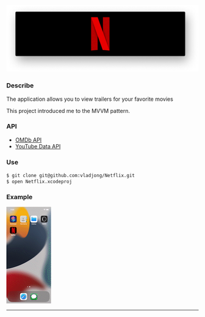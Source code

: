 ![](Netflix.png)

### Describe

The application allows you to view trailers for your favorite movies

This project introduced me to the MVVM pattern.

### API
- [OMDb API](https://www.omdbapi.com)
- [YouTube Data API](https://developers.google.com/youtube/v3)

### Use
```
$ git clone git@github.com:vladjong/Netflix.git
$ open Netflix.xcodeproj
```

### Example

![](example.gif)

---
